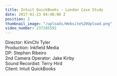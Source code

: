 ```yaml
---
title: Intuit QuickBooks - London Case Study
date: 2017-01-23 04:48:00 Z
position: 2
thumbnail_image: "/uploads/Website%20Upload.png"
video_number: 237285592
---
```


Director: KimChi Tyler<br>
Production: Inkfield Media<br>
DP: Stephen Ribeiro<br>
2nd Camera Operator: Jake Kirby<br>
Sound Recordist: Terry Hird<br>
Client: Intuit QuickBooks<br>